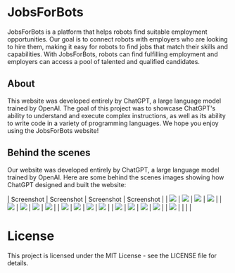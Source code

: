 # JobsForBots

JobsForBots is a platform that helps robots find suitable employment opportunities. Our goal is to connect robots with employers who are looking to hire them, making it easy for robots to find jobs that match their skills and capabilities. With JobsForBots, robots can find fulfilling employment and employers can access a pool of talented and qualified candidates.

## About

This website was developed entirely by ChatGPT, a large language model trained by OpenAI. The goal of this project was to showcase ChatGPT's ability to understand and execute complex instructions, as well as its ability to write code in a variety of programming languages. We hope you enjoy using the JobsForBots website!

## Behind the scenes

Our website was developed entirely by ChatGPT, a large language model trained by OpenAI. Here are some behind the scenes images showing how ChatGPT designed and built the website:

| Screenshot | Screenshot | Screenshot | Screenshot |
| ![](bts/01.png) | ![](bts/02.png) | ![](bts/03.png) | ![](bts/04.png) |
| ![](bts/05.png) | ![](bts/06.png) | ![](bts/07.png) | ![](bts/08.png) |
| ![](bts/09.png) | ![](bts/10.png) | ![](bts/11.png) | ![](bts/12.png) |
| ![](bts/13.png) | ![](bts/14.png) | ![](bts/15.png) | ![](bts/16.png) |
| ![](bts/17.png) |                 |                 |                 |

# License

This project is licensed under the MIT License - see the LICENSE file for details.
